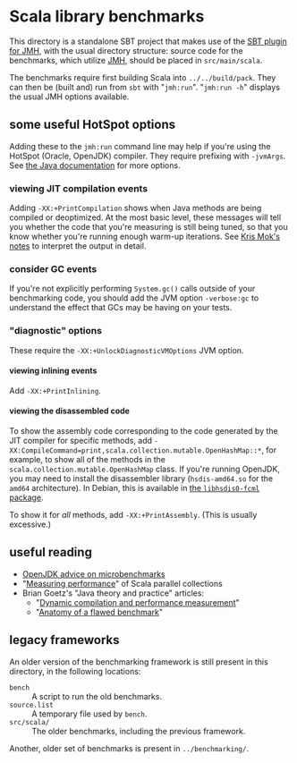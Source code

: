 # Scala library benchmarks

This directory is a standalone SBT project
that makes use of the [SBT plugin for JMH](https://github.com/ktoso/sbt-jmh),
with the usual directory structure:
source code for the benchmarks, which utilize [JMH](http://openjdk.java.net/projects/code-tools/jmh/),
should be placed in `src/main/scala`.

The benchmarks require first building Scala into `../../build/pack`.
They can then be (built and) run from `sbt` with "`jmh:run`".
"`jmh:run -h`" displays the usual JMH options available.

## some useful HotSpot options
Adding these to the `jmh:run` command line may help if you're using the HotSpot (Oracle, OpenJDK) compiler.
They require prefixing with `-jvmArgs`.
See [the Java documentation](http://docs.oracle.com/javase/8/docs/technotes/tools/unix/java.html) for more options. 

### viewing JIT compilation events
Adding `-XX:+PrintCompilation` shows when Java methods are being compiled or deoptimized.
At the most basic level,
these messages will tell you whether the code that you're measuring is still being tuned,
so that you know whether you're running enough warm-up iterations.
See [Kris Mok's notes](https://gist.github.com/rednaxelafx/1165804#file-notes-md) to interpret the output in detail.

### consider GC events
If you're not explicitly performing `System.gc()` calls outside of your benchmarking code,
you should add the JVM option `-verbose:gc` to understand the effect that GCs may be having on your tests.

### "diagnostic" options
These require the `-XX:+UnlockDiagnosticVMOptions` JVM option.

#### viewing inlining events
Add `-XX:+PrintInlining`.

#### viewing the disassembled code
To show the assembly code corresponding to the code generated by the JIT compiler for specific methods,
add `-XX:CompileCommand=print,scala.collection.mutable.OpenHashMap::*`,
for example, to show all of the methods in the `scala.collection.mutable.OpenHashMap` class.
If you're running OpenJDK, you may need to install the disassembler library (`hsdis-amd64.so` for the `amd64` architecture).
In Debian, this is available in <a href="https://packages.debian.org/search?keywords=libhsdis0-fcml">the `libhsdis0-fcml` package</a>.

To show it for _all_ methods, add `-XX:+PrintAssembly`.
(This is usually excessive.)

## useful reading
* [OpenJDK advice on microbenchmarks](https://wiki.openjdk.java.net/display/HotSpot/MicroBenchmarks)
* "[Measuring performance](http://docs.scala-lang.org/overviews/parallel-collections/performance.html)" of Scala parallel collections
* Brian Goetz's "Java theory and practice" articles:
  * "[Dynamic compilation and performance measurement](http://www.ibm.com/developerworks/java/library/j-jtp12214/)"
  * "[Anatomy of a flawed benchmark](http://www.ibm.com/developerworks/java/library/j-jtp02225/)"

## legacy frameworks

An older version of the benchmarking framework is still present in this directory, in the following locations:

<dl>
<dt><code>bench</code></dt>
<dd>A script to run the old benchmarks.</dd>
<dt><code>source.list</code></dt>
<dd>A temporary file used by <code>bench</code>.</dd>
<dt><code>src/scala/</code></dt>
<dd>The older benchmarks, including the previous framework.</dd>
</dl>

Another, older set of benchmarks is present in `../benchmarking/`.
